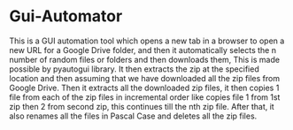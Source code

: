 # Gui-Automator

This is a GUI automation tool which opens a new tab in a browser to open a new URL for a Google Drive folder, and then it automatically selects the n number of random files or folders and then downloads them, This is made possible by pyautogui library.
It then extracts the zip at the specified location and then assuming that we have downloaded all the zip files from Google Drive.
Then it extracts all the downloaded zip files, it then copies 1 file from each of the zip files in incremental order like copies file 1 from 1st zip then 2 from second zip, this continues till the nth zip file.
After that, it also renames all the files in Pascal Case and deletes all the zip files.
